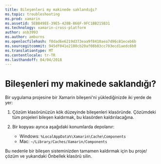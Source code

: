 ```yaml
---
title: Bileşenleri my makinede saklandığı?
ms.topic: troubleshooting
ms.prod: xamarin
ms.assetid: 5EBB49EE-39E5-428B-866F-9FC1BB215B31
ms.technology: xamarin-cross-platform
author: asb3993
ms.author: amburns
ms.openlocfilehash: f0dad6e6219d373eaa9f8410aea7d96c81eceb6b
ms.sourcegitcommit: 945df041e2180cb20af08b83cc703ecd1aedc6b0
ms.translationtype: MT
ms.contentlocale: tr-TR
ms.lasthandoff: 04/04/2018
---
```

# <a name="where-are-the-components-stored-on-my-machine"></a>Bileşenleri my makinede saklandığı?

Bir uygulama projesine bir Xamarin bileşeni'ni yüklediğinizde iki yerde de yer:

1. Çözüm klasörünüzün kök düzeyinde bileşenleri klasöründe. Çözümdeki tüm projeleri bileşen kaldırmak, bu klasörden kaldırılacağına.

2. Bir kopyası ayrıca aşağıdaki konumlarda depolanır:
    - Windows: `%LocalAppData%\Xamarin\Cache\Components`
    - Mac: `~/Library/Caches/Xamarin/Components`

Bu nedenle bir bileşen sisteminizden tamamen kaldırmak için bu proje/çözüm ve yukarıdaki Önbellek klasörü silin.
